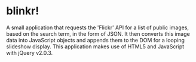 # blinkr!
A small application that requests the 'Flickr' API for a list of public images, based on the search term, in the form of JSON. It then converts this image data into JavaScript objects and appends them to the DOM for a looping slideshow display. This application makes use of HTML5 and JavaScript with jQuery v2.0.3.
